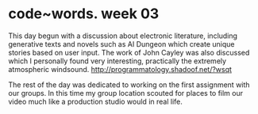 # code~words. week 03

This day begun with a discussion about electronic literature, including generative texts and novels such as AI Dungeon which create unique stories based on user input. The work of John Cayley was also discussed which I personally found very interesting, practically the extremely atmospheric windsound.
http://programmatology.shadoof.net/?wsqt

The rest of the day was dedicated to working on the first assignment with our groups. In this time my group location scouted for places to film our video much like a production studio would in real life. 
